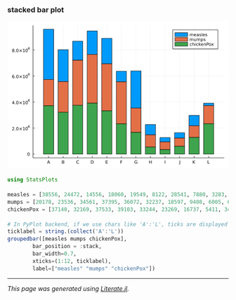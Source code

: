 ### stacked bar plot

![stacked_bar_plot.png](images/stacked_bar_plot.png)

````julia
using StatsPlots

measles = [38556, 24472, 14556, 18060, 19549, 8122, 28541, 7880, 3283, 4135, 7953, 1884]
mumps = [20178, 23536, 34561, 37395, 36072, 32237, 18597, 9408, 6005, 6268, 8963, 13882]
chickenPox = [37140, 32169, 37533, 39103, 33244, 23269, 16737, 5411, 3435, 6052, 12825, 23332]

# In PyPlot backend, if we use chars like 'A':'L', ticks are displayed with "PyWrap".
ticklabel = string.(collect('A':'L'))
groupedbar([measles mumps chickenPox],
        bar_position = :stack,
        bar_width=0.7,
        xticks=(1:12, ticklabel),
        label=["measles" "mumps" "chickenPox"])
````

---

*This page was generated using [Literate.jl](https://github.com/fredrikekre/Literate.jl).*

